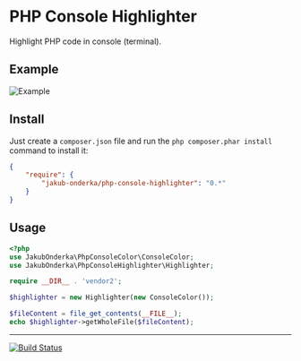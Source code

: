 PHP Console Highlighter
=======================

Highlight PHP code in console (terminal).

Example
-------
![Example](http://jakubonderka.github.io/php-console-highlight-example.png)

Install
-------

Just create a `composer.json` file and run the `php composer.phar install` command to install it:

```json
{
    "require": {
        "jakub-onderka/php-console-highlighter": "0.*"
    }
}
```

Usage
-------
```php
<?php
use JakubOnderka\PhpConsoleColor\ConsoleColor;
use JakubOnderka\PhpConsoleHighlighter\Highlighter;

require __DIR__ . 'vendor2';

$highlighter = new Highlighter(new ConsoleColor());

$fileContent = file_get_contents(__FILE__);
echo $highlighter->getWholeFile($fileContent);
```

------

[![Build Status](https://travis-ci.org/JakubOnderka/PHP-Console-Highlighter.svg?branch=master)](https://travis-ci.org/JakubOnderka/PHP-Console-Highlighter)

